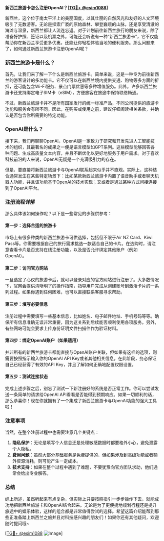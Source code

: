 **新西兰旅游卡怎么注册OpenAI？[[TG💪+ @esim1088](https://t.me/s/esim1088)]**

新西兰，这个位于南太平洋上的美丽国度，以其壮丽的自然风光和友好的人文环境吸引了无数游客。无论是探索广袤的原始森林、攀登巍峨的山脉，还是享受清澈的海滩与温泉，新西兰都让人流连忘返。对于计划前往新西兰旅行的朋友来说，除了准备好护照、签证以及机票之外，可能还会听说有一种“新西兰旅游卡”，它不仅能帮助你在新西兰享受更多优惠，还能让你轻松体验当地的便利服务。那么问题来了，如何通过新西兰旅游卡注册OpenAI呢？

### 新西兰旅游卡是什么？

首先，让我们来了解一下什么是新西兰旅游卡。简单来说，这是一种专为前往新西兰的游客设计的多功能卡。它不仅可以在新西兰境内提供交通、购物等多方面的折扣，还可能包含Wi-Fi服务、景点门票优惠等多种增值服务。此外，许多新西兰旅游卡还支持绑定电子SIM卡（eSIM），方便旅客在旅途中保持联络畅通。

不过，新西兰旅游卡并不是所有国家发行的统一标准产品，不同公司提供的旅游卡功能和服务会有所不同。因此，在购买或使用之前，建议仔细阅读相关条款，并确认是否包含你所需要的特定功能。

### OpenAI是什么？

接下来，我们再聊聊OpenAI。OpenAI是一家致力于研究和开发先进人工智能技术的组织，其最著名的成果之一便是语言模型如GPT系列。这些模型能够回答各种问题、生成高质量文本内容，并且不断优化以更好地服务于用户需求。对于喜欢科技前沿的人来说，OpenAI无疑是一个充满吸引力的存在。

但是，要直接将新西兰旅游卡与OpenAI联系起来似乎并不直观。实际上，这种结合通常发生在某些特定场景下：比如某款新西兰旅游卡内置了语音助手或者聊天机器人功能，并且该功能基于OpenAI的技术实现；又或者是通过某种方式间接连接到了OpenAI平台。

### 注册流程详解

那么具体该如何操作呢？以下是一些常见的步骤供参考：

#### 第一步：选择合适的旅游卡
市场上有很多种类的新西兰旅游卡可供选择，包括但不限于Air NZ Card、Kiwi Pass等。你需要根据自己的旅行需求挑选一款适合自己的卡片。在选购时，请注意查看卡片是否支持在线注册功能，以及是否允许绑定其他账户（例如OpenAI）。

#### 第二步：访问官方网站
一旦选定了心仪的旅游卡后，就可以登录对应的官方网站进行注册了。大多数情况下，官网会提供清晰明了的操作指南，指导用户完成从创建账号到激活卡片的一系列过程。如果你遇到任何困难，也可以直接联系客服寻求帮助。

#### 第三步：填写必要信息
注册过程中需要填写一些基本信息，比如姓名、电子邮件地址、手机号码等等。确保所有信息准确无误非常重要，因为这关系到后续能否顺利使用各项服务。另外，有些网站可能会要求上传身份证明文件扫描件作为验证材料。

#### 第四步：绑定OpenAI账户（如果适用）
并非所有的新西兰旅游卡都能直接与OpenAI账户关联，但如果有这样的选项，则需要按照指示输入你的OpenAI API Key或者其他相关信息。在此阶段，务必保证自己已经获得了有效的API Key，并且了解如何正确地配置权限设置。

#### 第五步：测试连接状态
完成上述步骤之后，别忘了测试一下新注册好的系统是否正常工作。你可以尝试发送一条简单的请求给OpenAI API看看是否能得到预期响应。如果一切顺利的话，那么恭喜你！现在你就拥有了一个集成了新西兰旅游卡与OpenAI功能的强大工具啦！

### 注意事项

当然，在整个注册过程中也需要注意几个关键点：
1. **隐私保护**：无论是填写个人信息还是处理敏感数据时都要格外小心，避免泄露个人隐私。
2. **费用问题**：虽然大部分基础服务是免费提供的，但如果涉及到高级功能或者额外资源消耗，则可能产生一定成本。
3. **技术支持**：如果在整个过程中遇到了难题，不要犹豫向官方团队求助，他们通常会给出专业解答。

### 总结

综上所述，虽然听起来有点复杂，但实际上只要按照指引一步步操作下去，就能成功地把新西兰旅游卡和OpenAI结合起来。无论是为了更便捷地规划行程还是提升旅途中的娱乐体验，这样的组合都是非常值得尝试的选择。希望这篇介绍能帮到那些正准备踏上新西兰之旅并且对科技感兴趣的朋友们！如果你还有其他疑问，欢迎随时提问哦~

[[TG💪+ @esim1088](https://t.me/s/esim1088) ![Image](https://i.postimg.cc/4NQfJmqS/Snipaste-2025-05-13-00-14-12.png)]